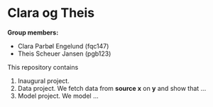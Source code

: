 # Clara og Theis

**Group members:**
- Clara Parbøl Engelund (fqc147)
- Theis Scheuer Jansen (pgb123)

This repository contains  
1. Inaugural project. 
2. Data project. We fetch data from **source x** on **y** and show that ...
3. Model project. We model ...
